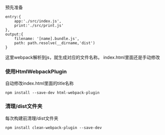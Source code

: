 预先准备

    entry:{
        app:'./src/index.js',
        print:'./src/print.js'
    },
    output:{
        filename: '[name].bundle.js',
        path: path.resolve(__dirname,'dist')
    }
这里webpack解析到js，就生成对应的文件名称。
index.html里面还是手动修改


### 使用HtmlWebpackPlugin
自动修改index.html里面的title名称

    npm install --save-dev html-webpack-plugin

### 清理/dist文件夹
每次构建前清理/dist文件夹

    npm install clean-webpack-plugin --save-dev

